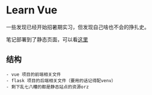 # Learn Vue

一些发现已经开始招暑期实习，但发现自己啥也不会的挣扎史。

笔记部署到了静态页面，可以看[这里](ertyuio)

## 结构

```
- vue 项目的前端相关文件
- flask 项目的后端相关文件（要用的话记得配venv）
- 剩下乱七八糟的都是静态站点的资源orz
```

